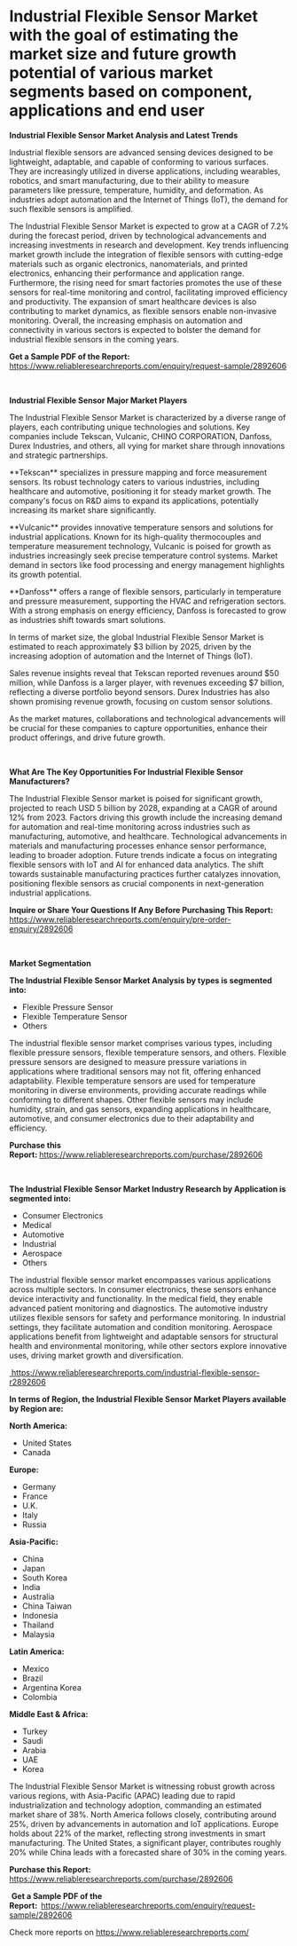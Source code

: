 <p><h1>Industrial Flexible Sensor Market with the goal of estimating the market size and future growth potential of various market segments based on component, applications and end user</h1></p><p><strong>Industrial Flexible Sensor Market Analysis and Latest Trends</strong></p>
<p><p>Industrial flexible sensors are advanced sensing devices designed to be lightweight, adaptable, and capable of conforming to various surfaces. They are increasingly utilized in diverse applications, including wearables, robotics, and smart manufacturing, due to their ability to measure parameters like pressure, temperature, humidity, and deformation. As industries adopt automation and the Internet of Things (IoT), the demand for such flexible sensors is amplified.</p><p>The Industrial Flexible Sensor Market is expected to grow at a CAGR of 7.2% during the forecast period, driven by technological advancements and increasing investments in research and development. Key trends influencing market growth include the integration of flexible sensors with cutting-edge materials such as organic electronics, nanomaterials, and printed electronics, enhancing their performance and application range. Furthermore, the rising need for smart factories promotes the use of these sensors for real-time monitoring and control, facilitating improved efficiency and productivity. The expansion of smart healthcare devices is also contributing to market dynamics, as flexible sensors enable non-invasive monitoring. Overall, the increasing emphasis on automation and connectivity in various sectors is expected to bolster the demand for industrial flexible sensors in the coming years.</p></p>
<p><strong>Get a Sample PDF of the Report:&nbsp;</strong> <a href="https://www.reliableresearchreports.com/enquiry/request-sample/2892606?utm_campaign=3063&utm_medium=2&utm_source=Github&utm_content=ia&utm_term=15032025&utm_id=industrial-flexible-sensor">https://www.reliableresearchreports.com/enquiry/request-sample/2892606</a></p>
<p>&nbsp;</p>
<p><strong>Industrial Flexible Sensor Major Market Players</strong></p>
<p><p>The Industrial Flexible Sensor Market is characterized by a diverse range of players, each contributing unique technologies and solutions. Key companies include Tekscan, Vulcanic, CHINO CORPORATION, Danfoss, Durex Industries, and others, all vying for market share through innovations and strategic partnerships.</p><p>**Tekscan** specializes in pressure mapping and force measurement sensors. Its robust technology caters to various industries, including healthcare and automotive, positioning it for steady market growth. The company's focus on R&D aims to expand its applications, potentially increasing its market share significantly.</p><p>**Vulcanic** provides innovative temperature sensors and solutions for industrial applications. Known for its high-quality thermocouples and temperature measurement technology, Vulcanic is poised for growth as industries increasingly seek precise temperature control systems. Market demand in sectors like food processing and energy management highlights its growth potential.</p><p>**Danfoss** offers a range of flexible sensors, particularly in temperature and pressure measurement, supporting the HVAC and refrigeration sectors. With a strong emphasis on energy efficiency, Danfoss is forecasted to grow as industries shift towards smart solutions.</p><p>In terms of market size, the global Industrial Flexible Sensor Market is estimated to reach approximately $3 billion by 2025, driven by the increasing adoption of automation and the Internet of Things (IoT).</p><p>Sales revenue insights reveal that Tekscan reported revenues around $50 million, while Danfoss is a larger player, with revenues exceeding $7 billion, reflecting a diverse portfolio beyond sensors. Durex Industries has also shown promising revenue growth, focusing on custom sensor solutions.</p><p>As the market matures, collaborations and technological advancements will be crucial for these companies to capture opportunities, enhance their product offerings, and drive future growth.</p></p>
<p>&nbsp;</p>
<p><strong>What Are The Key Opportunities For Industrial Flexible Sensor Manufacturers?</strong></p>
<p><p>The Industrial Flexible Sensor market is poised for significant growth, projected to reach USD 5 billion by 2028, expanding at a CAGR of around 12% from 2023. Factors driving this growth include the increasing demand for automation and real-time monitoring across industries such as manufacturing, automotive, and healthcare. Technological advancements in materials and manufacturing processes enhance sensor performance, leading to broader adoption. Future trends indicate a focus on integrating flexible sensors with IoT and AI for enhanced data analytics. The shift towards sustainable manufacturing practices further catalyzes innovation, positioning flexible sensors as crucial components in next-generation industrial applications.</p></p>
<p><strong>Inquire or Share Your Questions If Any Before Purchasing This Report:</strong> <a href="https://www.reliableresearchreports.com/enquiry/pre-order-enquiry/2892606?utm_campaign=3063&utm_medium=2&utm_source=Github&utm_content=ia&utm_term=15032025&utm_id=industrial-flexible-sensor">https://www.reliableresearchreports.com/enquiry/pre-order-enquiry/2892606</a></p>
<p>&nbsp;</p>
<p><strong>Market Segmentation</strong></p>
<p><strong>The Industrial Flexible Sensor Market Analysis by types is segmented into:</strong></p>
<p><ul><li>Flexible Pressure Sensor</li><li>Flexible Temperature Sensor</li><li>Others</li></ul></p>
<p><p>The industrial flexible sensor market comprises various types, including flexible pressure sensors, flexible temperature sensors, and others. Flexible pressure sensors are designed to measure pressure variations in applications where traditional sensors may not fit, offering enhanced adaptability. Flexible temperature sensors are used for temperature monitoring in diverse environments, providing accurate readings while conforming to different shapes. Other flexible sensors may include humidity, strain, and gas sensors, expanding applications in healthcare, automotive, and consumer electronics due to their adaptability and efficiency.</p></p>
<p><strong>Purchase this Report:&nbsp;</strong><a href="https://www.reliableresearchreports.com/purchase/2892606?utm_campaign=3063&utm_medium=2&utm_source=Github&utm_content=ia&utm_term=15032025&utm_id=industrial-flexible-sensor">https://www.reliableresearchreports.com/purchase/2892606</a></p>
<p>&nbsp;</p>
<p><strong>The Industrial Flexible Sensor Market Industry Research by Application is segmented into:</strong></p>
<p><ul><li>Consumer Electronics</li><li>Medical</li><li>Automotive</li><li>Industrial</li><li>Aerospace</li><li>Others</li></ul></p>
<p><p>The industrial flexible sensor market encompasses various applications across multiple sectors. In consumer electronics, these sensors enhance device interactivity and functionality. In the medical field, they enable advanced patient monitoring and diagnostics. The automotive industry utilizes flexible sensors for safety and performance monitoring. In industrial settings, they facilitate automation and condition monitoring. Aerospace applications benefit from lightweight and adaptable sensors for structural health and environmental monitoring, while other sectors explore innovative uses, driving market growth and diversification.</p></p>
<p><a href="https://www.reliableresearchreports.com/industrial-flexible-sensor-r2892606?utm_campaign=3063&utm_medium=2&utm_source=Github&utm_content=ia&utm_term=15032025&utm_id=industrial-flexible-sensor">&nbsp;https://www.reliableresearchreports.com/industrial-flexible-sensor-r2892606</a></p>
<p><strong>In terms of Region, the Industrial Flexible Sensor Market Players available by Region are:</strong></p>
<p>
    <p> <strong> North America: </strong>
        <ul>
            <li>United States</li>
            <li>Canada</li>
        </ul>
        </p> 
    <p> <strong> Europe: </strong>
        <ul>
            <li>Germany</li>
            <li>France</li>
            <li>U.K.</li>
            <li>Italy</li>
            <li>Russia</li>
        </ul>
        </p> 
    <p> <strong> Asia-Pacific: </strong>
        <ul>
            <li>China</li>
            <li>Japan</li>
            <li>South Korea</li>
            <li>India</li>
            <li>Australia</li>
            <li>China Taiwan</li>
            <li>Indonesia</li>
            <li>Thailand</li>
            <li>Malaysia</li>
        </ul>
        </p> 
    <p> <strong> Latin America: </strong>
        <ul>
            <li>Mexico</li>
            <li>Brazil</li>
            <li>Argentina Korea</li>
            <li>Colombia</li>
        </ul>
        </p> 
    <p> <strong> Middle East & Africa: </strong>
        <ul>
            <li>Turkey</li>
            <li>Saudi</li>
            <li>Arabia</li>
            <li>UAE</li>
            <li>Korea</li>
        </ul>
    </p>
    </p>
<p><p>The Industrial Flexible Sensor Market is witnessing robust growth across various regions, with Asia-Pacific (APAC) leading due to rapid industrialization and technology adoption, commanding an estimated market share of 38%. North America follows closely, contributing around 25%, driven by advancements in automation and IoT applications. Europe holds about 22% of the market, reflecting strong investments in smart manufacturing. The United States, a significant player, contributes roughly 20% while China leads with a forecasted share of 30% in the coming years.</p></p>
<p><strong>Purchase this Report: </strong><a href="https://www.reliableresearchreports.com/purchase/2892606?utm_campaign=3063&utm_medium=2&utm_source=Github&utm_content=ia&utm_term=15032025&utm_id=industrial-flexible-sensor">https://www.reliableresearchreports.com/purchase/2892606</a></p>
<p>&nbsp;<strong>Get a Sample PDF of the Report:&nbsp;&nbsp;</strong><a href="https://www.reliableresearchreports.com/enquiry/request-sample/2892606?utm_campaign=3063&utm_medium=2&utm_source=Github&utm_content=ia&utm_term=15032025&utm_id=industrial-flexible-sensor">https://www.reliableresearchreports.com/enquiry/request-sample/2892606</a></p>
<p><strong></strong></p>
<p>Check more reports on <a href="https://www.reliableresearchreports.com/?utm_campaign=3063&utm_medium=2&utm_source=Github&utm_content=ia&utm_term=15032025&utm_id=industrial-flexible-sensor">https://www.reliableresearchreports.com/</a></p>